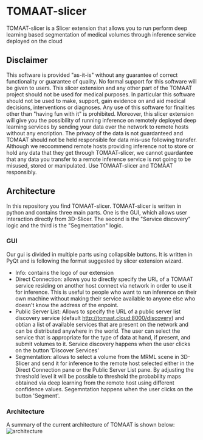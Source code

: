 # TOMAAT-slicer
TOMAAT-slicer is a Slicer extension that allows you to run perform deep learning based segmentation of medical volumes through inference service deployed on the cloud

## Disclaimer
This software is provided "as-it-is" without any guarantee of correct functionality or guarantee of quality. No formal support for this software will be given to users. This slicer extension and any other part of the TOMAAT project should not be used for medical purposes. In particular this software should not be used to make, support, gain evidence on and aid medical decisions, interventions or diagnoses. Any use of this software for finalities other than "having fun with it" is prohibited.
Moreover, this slicer extension will give you the possibility of running inference on remotely deployed deep learning services by sending your data over the network to remote hosts without any encription. The privacy of the data is not guardanteed and TOMAAT should not be held responsible for data mis-use following transfer. Although we reccommend remote hosts providing inference not to store or hold any data that they get through TOMAAT-slicer, we cannot guardantee that any data you transfer to a remote inference service is not going to be misused, stored or manipulated. Use TOMAAT-slicer and TOMAAT responsibly.

## Architecture
In this repository you find TOMAAT-slicer. TOMAAT-slicer is written in python and contains three main parts. One is the GUI, which allows user interaction directly from 3D-Slicer. The second is the "Service discovery" logic and the third is the "Segmentation" logic.

### GUI

Our gui is divided in multiple parts using collapsible buttons. It is written in PyQt and is following the format suggested by slicer extension wizard.

* Info: contains the logo of our extension
* Direct Connection: allows you to directly specify the URL of a TOMAAT service residing on another host connect via network in order to use it for inference. This is useful to people who want to run inference on their own machine without making their service available to anyone else who doesn't know the address of the enpoint.
* Public Server List: Allows to specify the URL of a public server list discovery service (default http://tomaat.cloud:8000/discovery) and obtian a list of available services that are present on the network and can be distributed anywhere in the world. The user can select the service that is appropriate for the type of data at hand, if present, and submit volumes to it. 
Service discovery happens when the user clicks on the button 'Discover Services'
* Segmentation: allows to select a volume from the MRML scene in 3D-Slicer and send it for inference to the remote host selected either in the Direct Connection pane or the Public Server List pane. By adjusting the threshold level it will be possible to threshold the probability maps obtained via deep learning from the remote host using different confidence values.
Segemntation happens when the user clicks on the button 'Segment'.


### Architecture
A summary of the current architecture of TOMAAT is shown below:
![architecture](http://tomaat.cloud/images/architecture.png)


